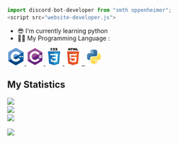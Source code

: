 ```ts
import discord-bot-developer from "smth oppenheimer";
<script src="website-developer.js">
```

- 😎 I’m currently learning python 
- 👨‍💻 My Programming Language :
<p align="left"> <a href="https://www.w3schools.com/cpp/" target="_blank" rel="noreferrer"> <img src="https://raw.githubusercontent.com/devicons/devicon/master/icons/cplusplus/cplusplus-original.svg" alt="cplusplus" width="40" height="40"/> </a> <a href="https://www.w3schools.com/cs/" target="_blank" rel="noreferrer"> <img src="https://raw.githubusercontent.com/devicons/devicon/master/icons/csharp/csharp-original.svg" alt="csharp" width="40" height="40"/> </a> <a href="https://www.w3schools.com/css/" target="_blank" rel="noreferrer"> <img src="https://raw.githubusercontent.com/devicons/devicon/master/icons/css3/css3-original-wordmark.svg" alt="css3" width="40" height="40"/> </a> <a href="https://www.w3.org/html/" target="_blank" rel="noreferrer"> <img src="https://raw.githubusercontent.com/devicons/devicon/master/icons/html5/html5-original-wordmark.svg" alt="html5" width="40" height="40"/> </a> <a href="https://nodejs.org" target="_blank" rel="noreferrer"> <img  <a href="https://www.python.org" target="_blank" rel="noreferrer"> <img src="https://raw.githubusercontent.com/devicons/devicon/master/icons/python/python-original.svg" alt="python" width="40" height="40"/> </a> </p>

## My Statistics
![](https://github-readme-stats.vercel.app/api?username=xcqLL&theme=omni&hide_border=false&include_all_commits=false&count_private=false)<br/>
![](https://github-readme-streak-stats.herokuapp.com/?user=xcqLL&theme=omni&hide_border=false)<br/>
![](https://github-readme-stats.vercel.app/api/top-langs/?username=xcqLL&theme=omni&hide_border=false&include_all_commits=false&count_private=false&layout=compact)

**[![](https://visitcount.itsvg.in/api?id=xcqLL&icon=0&color=0)](https://visitcount.itsvg.in)**
